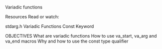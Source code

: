 Variadic functions


Resources
Read or watch:

stdarg.h
Variadic Functions
Const Keyword


OBJECTIVES
What are variadic functions
How to use va_start, va_arg and va_end macros
Why and how to use the const type qualifier